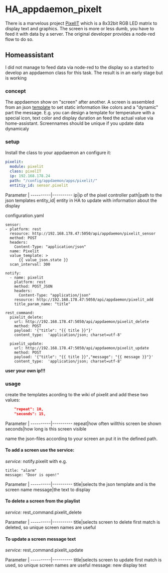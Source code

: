 # HA_appdaemon_pixelt
There is a marvelous project [PixelIT](https://www.bastelbunker.de/pixel-it/) which is a 8x32bit RGB LED matrix to display text and graphics. The screen is more or less dumb, you have to feed it with data by a server.
The original developer provides a node-red flow to do so.

## Homeassistant
I did not manage to feed data via node-red to the display so a started to develop an appdaemon class for this task. The result is in an early stage but is working

### concept

The appdaemon show on "screen" after another. A screen is assembled from an json [template](https://wiki.dietru.de/books/pixel-it/page/apiscreen) to set static information like colors and a "dynamic" part the message. E.g. you can design a template for temperature with a special icon, text color and display duration an feed the actual value via home-assistant. Screennames should be unique if you update data dynamicaly

### setup

Install the class to  your appdaemon an configure it:

```yaml
pixelit:
  module: pixelit
  class: pixelIT
  ip: 192.168.178.24
  path: "/config/appdaemon/apps/pixelit/"
  entitiy_id: sensor.pixelit
```
Parameter | 
----------|----------
ip|ip of the pixel controller
path|path to the json templates
entity_id| entity in HA to update with information about the display

configuration.yaml
```
sensor:
- platform: rest
  resource: http://192.168.178.47:5050/api/appdaemon/pixelit_sensor
  method: POST
  headers:
    Content-Type: "application/json"
  name: Pixelit
  value_template: > 
      {{ value_json.state }}
  scan_interval: 300

notify:
  - name: pixelit
    platform: rest
    method: POST_JSON
    headers:
      Content-Type: "application/json"
    resource: http://192.168.178.47:5050/api/appdaemon/pixelit_add
    title_param_name: "title"

rest_command:
  pixelit_delete:
    url: http://192.168.178.47:5050/api/appdaemon/pixelit_delete
    method: POST
    payload: '{"title": "{{ title }}"}'
    content_type:  'application/json; charset=utf-8'

  pixelit_update:
    url: http://192.168.178.47:5050/api/appdaemon/pixelit_update
    method: POST
    payload: '{"title": "{{ title }}","message": "{{ message }}"}'
    content_type:  'application/json; charset=utf-8'
```
**user your own ip!!!**

### usage

create the templates acording to the wiki of pixelit and add these two values:
```json
    "repeat": 10,
    "seconds": 15,
 ```
Parameter | 
----------|----------
repeat|how often willthis screen be shown
seconds|how long is this screen visible
 
name the json-files according to your screen an put it in the defined path.

#### To add a screen use the service:

*service:* notify.pixelit
with e.g.
```
title: "alarm"
message: "Door is open!"
```
Parameter | 
----------|----------
title|selects the json template and is the screen name
message|the text to display

#### To delete a screen from the playlist

*service:* rest_command.pixelit_delete

Parameter | 
----------|----------
title|selects screen to delete first match is deleted, so unique screen names are useful


#### To update a screen message text

*service:* rest_command.pixelit_update

Parameter | 
----------|----------
title|selects screen to update first match is used, so unique screen names are useful
message: new display text
